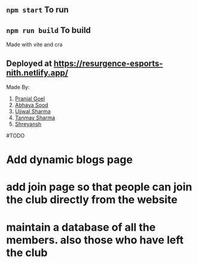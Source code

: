 ## `npm start` To run
## `npm run build` To build

Made with vite and cra

## Deployed at https://resurgence-esports-nith.netlify.app/

Made By:
1. [Pranjal Goel](https://github.com/Pranjal7852)
2. [Abhaya Sood](https://github.com/humaneBicycle)
3. [Ujjwal Sharma](https://github.com/Ujjwalsharma7)
4. [Tanmay Sharma](https://github.com/Cbof16)
5. [Shreyansh](https://github.com/Shryansh107)

#TODO
# Add dynamic blogs page
# add join page so that people can join the club directly from the website
# maintain a database of all the members. also those who have left the club

